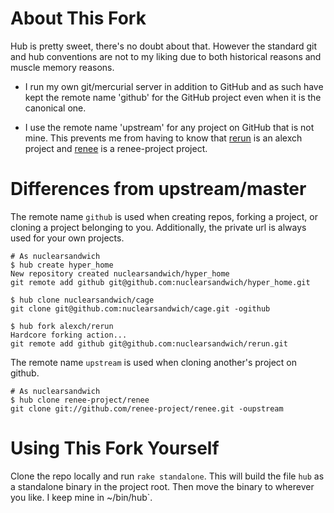 # About This Fork #

Hub is pretty sweet, there's no doubt about that. However the standard git and
hub conventions are not to my liking due to both historical reasons and muscle
memory reasons.

- I run my own git/mercurial server in addition to GitHub and as such have kept
  the remote name 'github' for the GitHub project even when it is the canonical
  one.

- I use the remote name 'upstream' for any project on GitHub that is not mine.
  This prevents me from having to know that [rerun][] is an alexch project and
  [renee][] is a renee-project project.

# Differences from upstream/master #

The remote name `github` is used when creating repos, forking a project, or
cloning a project belonging to you. Additionally, the private url is always used
for your own projects.

```
# As nuclearsandwich
$ hub create hyper_home
New repository created nuclearsandwich/hyper_home
git remote add github git@github.com:nuclearsandwich/hyper_home.git

$ hub clone nuclearsandwich/cage
git clone git@github.com:nuclearsandwich/cage.git -ogithub

$ hub fork alexch/rerun
Hardcore forking action...
git remote add github git@github.com:nuclearsandwich/rerun.git
```

The remote name `upstream` is used when cloning another's project on github.

```
# As nuclearsandwich
$ hub clone renee-project/renee
git clone git://github.com/renee-project/renee.git -oupstream
```

# Using This Fork Yourself #

Clone the repo locally and run `rake standalone`. This will build the file `hub`
as a standalone binary in the project root. Then move the binary to wherever you
like. I keep mine in ~/bin/hub`.

[rerun]: https://github.com/alexch/rerun
[renee]: https://github.com/renee-project/renee

